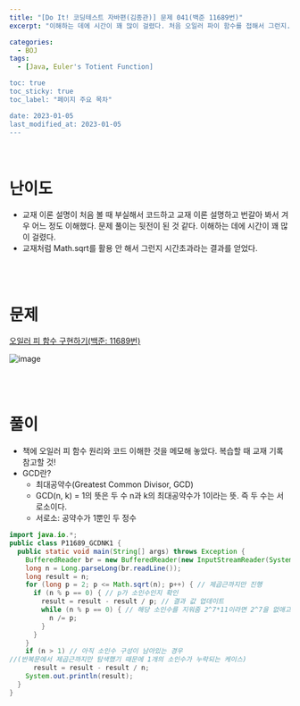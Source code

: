 ```yaml
---
title: "[Do It! 코딩테스트 자바편(김종관)] 문제 041(백준 11689번)"
excerpt: "이해하는 데에 시간이 꽤 많이 걸렸다. 처음 오일러 파이 함수를 접해서 그런지... "

categories:
  - BOJ
tags:
  - [Java, Euler's Totient Function]

toc: true
toc_sticky: true
toc_label: "페이지 주요 목차"

date: 2023-01-05
last_modified_at: 2023-01-05
---
```


<br>

# 난이도

- 교재 이론 설명이 처음 볼 때 부실해서 코드하고 교재 이론 설명하고 번갈아 봐서 겨우 어느 정도 이해했다. 문제 풀이는 뒷전이 된 것 같다. 이해하는 데에 시간이 꽤 많이 걸렸다.
- 교재처럼 Math.sqrt를 활용 안 해서 그런지 시간초과라는 결과를 얻었다.

<br><br>

# 문제

[오일러 피 함수 구현하기(백준: 11689번)](https://www.acmicpc.net/problem/11689)

![image](https://user-images.githubusercontent.com/112764753/210684792-4b734350-c2f2-466c-9346-8bf5aab3ee64.png)

<br><br>

# 풀이

- 책에 오일러 피 함수 원리와 코드 이해한 것을 메모해 놓았다. 복습할 때 교재 기록 참고할 것!
- GCD란?
  - 최대공약수(Greatest Common Divisor, GCD)
  - GCD(n, k) = 1의 뜻은 두 수 n과 k의 최대공약수가 1이라는 뜻. 즉 두 수는 서로소이다.
  - 서로소: 공약수가 1뿐인 두 정수

```java
import java.io.*;
public class P11689_GCDNK1 {
  public static void main(String[] args) throws Exception {
    BufferedReader br = new BufferedReader(new InputStreamReader(System.in));
    long n = Long.parseLong(br.readLine());
    long result = n;
    for (long p = 2; p <= Math.sqrt(n); p++) { // 제곱근까지만 진행
      if (n % p == 0) { // p가 소인수인지 확인
        result = result - result / p; // 결과 값 업데이트
        while (n % p == 0) { // 해당 소인수를 지워줌 2^7*11이라면 2^7을 없애고 11만 남김
          n /= p;
        }
      }
    }
    if (n > 1) // 아직 소인수 구성이 남아있는 경우
//(반복문에서 제곱근까지만 탐색했기 때문에 1개의 소인수가 누락되는 케이스)
      result = result - result / n;
    System.out.println(result);
  }
}
```
